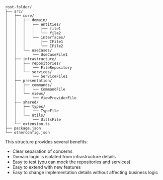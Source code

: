 ```
root-folder/
├── src/
│   ├── core/
│   │   ├── domain/
│   │   │   ├── entities/
│   │   │   │   ├── file1
│   │   │   │   └── file2
│   │   │   └── interfaces/
│   │   │       ├── IFile1
│   │   │       └── IFile2
│   │   └── useCases/
│   │       └── UseCaseFile1
│   ├── infrastructure/
│   │   ├── repositories/
│   │   │   └── FileRepository
│   │   └── services/
│   │       └── ServiceFile1
│   ├── presentation/
│   │   ├── commands/
│   │   │   └── CommandFile
│   │   └── views/
│   │       └── ViewProviderFile
│   ├── shared/
│   │   ├── types/
│   │   │   └── TypeFile
│   │   └── utils/
│   │       └── UitlsFile
│   └── extension.ts
├── package.json
└── otherconfig.json
```
This structure provides several benefits:
- Clear separation of concerns
- Domain logic is isolated from infrastructure details
- Easy to test (you can mock the repositories and services)
- Easy to extend with new features
- Easy to change implementation details without affecting business logic
